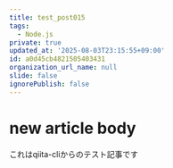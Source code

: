 ```yaml
---
title: test_post015
tags:
  - Node.js
private: true
updated_at: '2025-08-03T23:15:55+09:00'
id: a0d45cb4821505403431
organization_url_name: null
slide: false
ignorePublish: false
---
```

# new article body
これはqiita-cliからのテスト記事です
